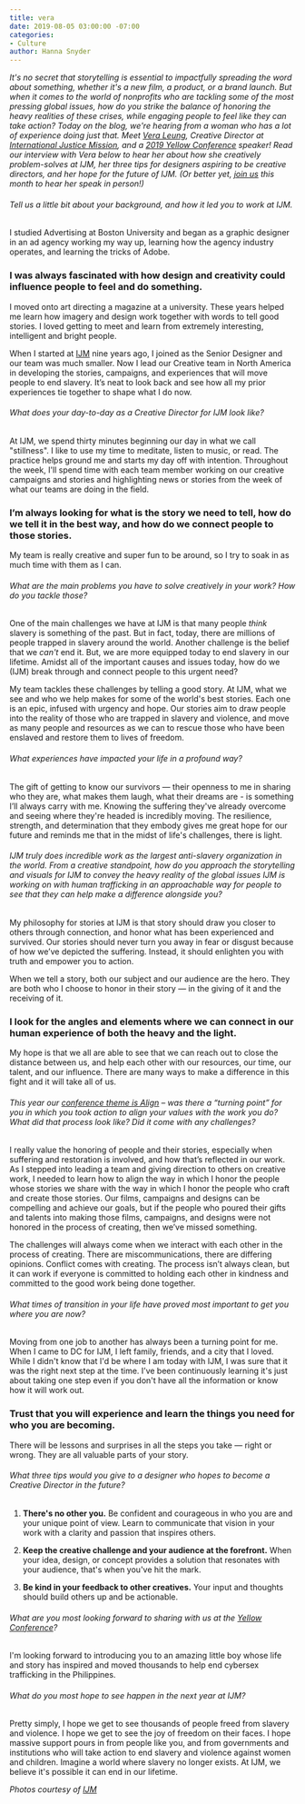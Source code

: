 ```yaml
---
title: vera
date: 2019-08-05 03:00:00 -07:00
categories:
- Culture
author: Hanna Snyder
---
```


_It's no secret that storytelling is essential to impactfully spreading the word about something, whether it's a new film, a product, or a brand launch. But when it comes to the world of nonprofits who are tackling some of the most pressing global issues, how do you strike the balance of honoring the heavy realities of these crises, while engaging people to feel like they can take action? Today on the blog, we're hearing from a woman who has a lot of experience doing just that. Meet [Vera Leung](https://www.instagram.com/veraleung/), Creative Director at [International Justice Mission](https://www.ijm.org/), and a [2019 Yellow Conference](https://yellowcollective.lpages.co/yellow-conference-2019/) speaker! Read our interview with Vera below to hear her about how she creatively problem-solves at IJM, her three tips for designers aspiring to be creative directors, and her hope for the future of IJM. (Or better yet, [join us](https://yellowcollective.lpages.co/yellow-conference-2019/) this month to hear her speak in person!)_

###### Tell us a little bit about your background, and how it led you to work at IJM.

I studied Advertising at Boston University and began as a graphic designer in an ad agency working my way up, learning how the agency industry operates, and learning the tricks of Adobe. 

### I was always fascinated with how design and creativity could influence people to feel and do something.
 
I moved onto art directing a magazine at a university. These years helped me learn how imagery and design work together with words to tell good stories. I loved getting to meet and learn from extremely interesting, intelligent and bright people.
 
When I started at [IJM](https://www.ijm.org/) nine years ago, I joined as the Senior Designer and our team was much smaller. Now I lead our Creative team in North America in developing the stories, campaigns, and experiences that will move people to end slavery. It’s neat to look back and see how all my prior experiences tie together to shape what I do now.

###### What does your day-to-day as a Creative Director for IJM look like?

At IJM, we spend thirty minutes beginning our day in what we call "stillness". I like to use my time to meditate, listen to music, or read. The practice helps ground me and starts my day off with intention. Throughout the week, I'll spend time with each team member working on our creative campaigns and stories and highlighting news or stories from the week of what our teams are doing in the field. 

### I’m always looking for what is the story we need to tell, how do we tell it in the best way, and how do we connect people to those stories. 

My team is really creative and super fun to be around, so I try to soak in as much time with them as I can. 

###### What are the main problems you have to solve creatively in your work? How do you tackle those?

One of the main challenges we have at IJM is that many people _think_ slavery is something of the past. But in fact, today, there are millions of people trapped in slavery around the world. Another challenge is the belief that we _can't_ end it. But, we are more equipped today to end slavery in our lifetime. Amidst all of the important causes and issues today, how do we (IJM) break through and connect people to this urgent need?
 
My team tackles these challenges by telling a good story. At IJM, what we see and who we help makes for some of the world's best stories. Each one is an epic, infused with urgency and hope. Our stories aim to draw people into the reality of those who are trapped in slavery and violence, and move as many people and resources as we can to rescue those who have been enslaved and restore them to lives of freedom. 

###### What experiences have impacted your life in a profound way?

The gift of getting to know our survivors — their openness to me in sharing who they are, what makes them laugh, what their dreams are - is something I’ll always carry with me. Knowing the suffering they've already overcome and seeing where they're headed is incredibly moving. The resilience, strength, and determination that they embody gives me great hope for our future and reminds me that in the midst of life's challenges, there is light. 

###### IJM truly does incredible work as the largest anti-slavery organization in the world. From a creative standpoint, how do you approach the storytelling and visuals for IJM to convey the heavy reality of the global issues IJM is working on with human trafficking in an approachable way for people to see that they can help make a difference alongside you?

My philosophy for stories at IJM is that story should draw you closer to others through connection, and honor what has been experienced and survived. Our stories should never turn you away in fear or disgust because of how we’ve depicted the suffering. Instead, it should enlighten you with truth and empower you to action.
 
When we tell a story, both our subject and our audience are the hero. They are both who I choose to honor in their story — in the giving of it and the receiving of it. 

### I look for the angles and elements where we can connect in our human experience of both the heavy and the light.
 
My hope is that we all are able to see that we can reach out to close the distance between us, and help each other with our resources, our time, our talent, and our influence. There are many ways to make a difference in this fight and it will take all of us. 

###### This year our [conference theme is Align](https://yellowcollective.lpages.co/yellow-conference-2019/) – was there a “turning point” for you in which you took action to align your values with the work you do? What did that process look like? Did it come with any challenges?

I really value the honoring of people and their stories, especially when suffering and restoration is involved, and how that’s reflected in our work. As I stepped into leading a team and giving direction to others on creative work, I needed to learn how to align the way in which I honor the people whose stories we share with the way in which I honor the people who craft and create those stories. Our films, campaigns and designs can be compelling and achieve our goals, but if the people who poured their gifts and talents into making those films, campaigns, and designs were not honored in the process of creating, then we’ve missed something. 

The challenges will always come when we interact with each other in the process of creating. There are miscommunications, there are differing opinions. Conflict comes with creating. The process isn’t always clean, but it can work if everyone is committed to holding each other in kindness and committed to the good work being done together.

###### What times of transition in your life have proved most important to get you where you are now?

Moving from one job to another has always been a turning point for me. When I came to DC for IJM, I left family, friends, and a city that I loved. While I didn't know that I'd be where I am today with IJM, I was sure that it was the right next step at the time. I’ve been continuously learning it's just about taking one step even if you don't have all the information or know how it will work out. 

### Trust that you will experience and learn the things you need for who you are becoming. 

There will be lessons and surprises in all the steps you take — right or wrong. They are all valuable parts of your story.

###### What three tips would you give to a designer who hopes to become a Creative Director in the future? 

1. **There's no other you.** Be confident and courageous in who you are and your unique point of view. Learn to communicate that vision in your work with a clarity and passion that inspires others.

2. **Keep the creative challenge and your audience at the forefront.** When your idea, design, or concept provides a solution that resonates with your audience, that's when you've hit the mark.

3. **Be kind in your feedback to other creatives.** Your input and thoughts should build others up and be actionable.

###### What are you most looking forward to sharing with us at the [Yellow Conference](https://yellowcollective.lpages.co/yellow-conference-2019/)? 

I'm looking forward to introducing you to an amazing little boy whose life and story has inspired and moved thousands to help end cybersex trafficking in the Philippines. 

###### What do you most hope to see happen in the next year at IJM?

Pretty simply, I hope we get to see thousands of people freed from slavery and violence. I hope we get to see the joy of freedom on their faces. I hope massive support pours in from people like you, and from governments and institutions who will take action to end slavery and violence against women and children. Imagine a world where slavery no longer exists. At IJM, we believe it's possible it can end in our lifetime.

_Photos courtesy of [IJM](https://www.ijm.org/)_
